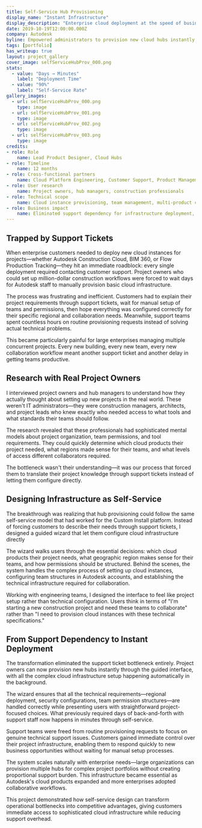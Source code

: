 ```yaml
---
title: Self-Service Hub Provisioning
display_name: "Instant Infrastructure"
display_description: "Enterprise cloud deployment at the speed of business"
date: 2019-10-19T12:00:00.000Z
company: Autodesk
byline: Empowered administrators to provision new cloud hubs instantly with a guided, self-service tool—eliminating support delays and streamlining deployment
tags: [portfolio]
has_writeup: true
layout: project_gallery
cover_image: selfServiceHubProv_000.png 
stats:
  - value: "Days → Minutes"
    label: "Deployment Time"
  - value: "90%"
    label: "Self-Service Rate"
gallery_images:
  - url: selfServiceHubProv_000.png
    type: image
  - url: selfServiceHubProv_001.png
    type: image
  - url: selfServiceHubProv_002.png
    type: image
  - url: selfServiceHubProv_003.png
    type: image
credits:
- role: Role
	name: Lead Product Designer, Cloud Hubs
- role: Timeline
	name: 12 months
- role: Cross-functional partners
	name: Cloud Platform Engineering, Customer Support, Product Management
- role: User research
	name: Project owners, hub managers, construction professionals
- role: Technical scope
	name: Cloud instance provisioning, team management, multi-product configuration
- role: Business impact
	name: Eliminated support dependency for infrastructure deployment, enabled instant project scalability
---
```


## Trapped by Support Tickets

When enterprise customers needed to deploy new cloud instances for projects—whether Autodesk Construction Cloud, BIM 360, or Flow Production Tracking—they hit an immediate roadblock: every single deployment required contacting customer support. Project owners who could set up million-dollar construction workflows were forced to wait days for Autodesk staff to manually provision basic cloud infrastructure.

The process was frustrating and inefficient. Customers had to explain their project requirements through support tickets, wait for manual setup of teams and permissions, then hope everything was configured correctly for their specific regional and collaboration needs. Meanwhile, support teams spent countless hours on routine provisioning requests instead of solving actual technical problems.

This became particularly painful for large enterprises managing multiple concurrent projects. Every new building, every new team, every new collaboration workflow meant another support ticket and another delay in getting teams productive.

## Research with Real Project Owners

I interviewed project owners and hub managers to understand how they actually thought about setting up new projects in the real world. These weren't IT administrators—they were construction managers, architects, and project leads who knew exactly who needed access to what tools and what standards their teams should follow.

The research revealed that these professionals had sophisticated mental models about project organization, team permissions, and tool requirements. They could quickly determine which cloud products their project needed, what regions made sense for their teams, and what levels of access different collaborators required.

The bottleneck wasn't their understanding—it was our process that forced them to translate their project knowledge through support tickets instead of letting them configure directly.

## Designing Infrastructure as Self-Service

The breakthrough was realizing that hub provisioning could follow the same self-service model that had worked for the Custom Install platform. Instead of forcing customers to describe their needs through support tickets, I designed a guided wizard that let them configure cloud infrastructure directly

The wizard walks users through the essential decisions: which cloud products their project needs, what geographic region makes sense for their teams, and how permissions should be structured. Behind the scenes, the system handles the complex process of setting up cloud instances, configuring team structures in Autodesk accounts, and establishing the technical infrastructure required for collaboration.

Working with engineering teams, I designed the interface to feel like project setup rather than technical configuration. Users think in terms of "I'm starting a new construction project and need these teams to collaborate" rather than "I need to provision cloud instances with these technical specifications."

## From Support Dependency to Instant Deployment

The transformation eliminated the support ticket bottleneck entirely. Project owners can now provision new hubs instantly through the guided interface, with all the complex cloud infrastructure setup happening automatically in the background.

The wizard ensures that all the technical requirements—regional deployment, security configurations, team permission structures—are handled correctly while presenting users with straightforward project-focused choices. What previously required days of back-and-forth with support staff now happens in minutes through self-service.

Support teams were freed from routine provisioning requests to focus on genuine technical support issues. Customers gained immediate control over their project infrastructure, enabling them to respond quickly to new business opportunities without waiting for manual setup processes.

The system scales naturally with enterprise needs—large organizations can provision multiple hubs for complex project portfolios without creating proportional support burden. This infrastructure became essential as Autodesk's cloud products expanded and more enterprises adopted collaborative workflows.

This project demonstrated how self-service design can transform operational bottlenecks into competitive advantages, giving customers immediate access to sophisticated cloud infrastructure while reducing support overhead.
